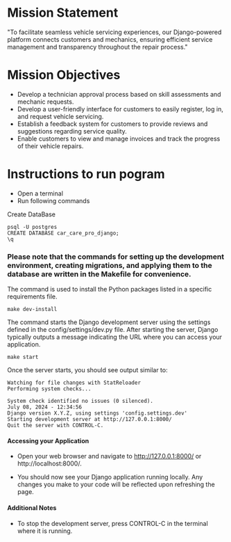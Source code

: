 # Mission Statement

"To facilitate seamless vehicle servicing experiences, our Django-powered platform connects customers and mechanics, ensuring efficient service management and transparency throughout the repair process."

# Mission Objectives

- Develop a technician approval process based on skill assessments and mechanic requests.
- Develop a user-friendly interface for customers to easily register, log in, and request vehicle servicing.
- Establish a feedback system for customers to provide reviews and suggestions regarding service quality.
- Enable customers to view and manage invoices and track the progress of their vehicle repairs.


# Instructions to run pogram

- Open a terminal
- Run following commands

Create DataBase

```psql
psql -U postgres
CREATE DATABASE car_care_pro_django;
\q
```

### Please note that the commands for setting up the development environment, creating migrations, and applying them to the database are written in the Makefile for convenience.

The command is used to install the Python packages listed in a specific requirements file.

```psql
make dev-install
```

The command starts the Django development server using the settings defined in the config/settings/dev.py file. After starting the server, Django typically outputs a message indicating the URL where you can access your application.

```psql
make start
```

Once the server starts, you should see output similar to:

```
Watching for file changes with StatReloader
Performing system checks...

System check identified no issues (0 silenced).
July 08, 2024 - 12:34:56
Django version X.Y.Z, using settings 'config.settings.dev'
Starting development server at http://127.0.0.1:8000/
Quit the server with CONTROL-C.
```

#### Accessing your Application
- Open your web browser and navigate to http://127.0.0.1:8000/ or http://localhost:8000/.

- You should now see your Django application running locally. Any changes you make to your code will be reflected upon refreshing the page.

#### Additional Notes
- To stop the development server, press CONTROL-C in the terminal where it is running.

